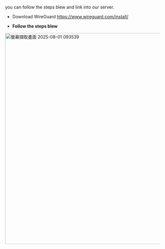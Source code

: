 you can follow the steps blew and link into our server.
* Download WireGuard
https://www.wireguard.com/install/

* **Follow the steps blew**
<img width="826" height="686" alt="螢幕擷取畫面 2025-08-01 093539" src="https://github.com/user-attachments/assets/4b26de87-c2c6-41c0-bfe1-40853e4a211d" />

